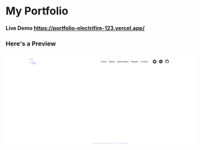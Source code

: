 # My Portfolio 
#### Live Demo https://portfolio-electrifire-123.vercel.app/

### Here's a Preview 

<img src="preview.gif" alt="preview" width="600px" />
